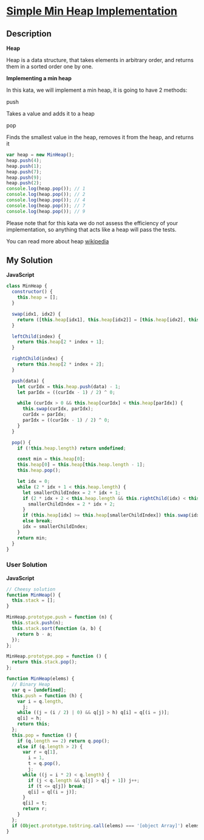 # [Simple Min Heap Implementation](https://www.codewars.com/kata/53a71e153d87ddcb34000d20)

## Description

**Heap**

Heap is a data structure, that takes elements in arbitrary order, and returns them in a sorted order one by one.

**Implementing a min heap**

In this kata, we will implement a min heap, it is going to have 2 methods:

push

Takes a value and adds it to a heap

pop

Finds the smallest value in the heap, removes it from the heap, and returns it

```js
var heap = new MinHeap();
heap.push(4);
heap.push(1);
heap.push(7);
heap.push(9);
heap.push(2);
console.log(heap.pop()); // 1
console.log(heap.pop()); // 2
console.log(heap.pop()); // 4
console.log(heap.pop()); // 7
console.log(heap.pop()); // 9
```

Please note that for this kata we do not assess the efficiency of your implementation, so anything that acts like a heap will pass the tests.

You can read more about heap [wikipedia](https://en.wikipedia.org/wiki/Heap_%28data_structure%29)

## My Solution

**JavaScript**

```js
class MinHeap {
  constructor() {
    this.heap = [];
  }

  swap(idx1, idx2) {
    return ([this.heap[idx1], this.heap[idx2]] = [this.heap[idx2], this.heap[idx1]]);
  }

  leftChild(index) {
    return this.heap[2 * index + 1];
  }

  rightChild(index) {
    return this.heap[2 * index + 2];
  }

  push(data) {
    let curIdx = this.heap.push(data) - 1;
    let parIdx = ((curIdx - 1) / 2) ^ 0;

    while (curIdx > 0 && this.heap[curIdx] < this.heap[parIdx]) {
      this.swap(curIdx, parIdx);
      curIdx = parIdx;
      parIdx = ((curIdx - 1) / 2) ^ 0;
    }
  }

  pop() {
    if (!this.heap.length) return undefined;

    const min = this.heap[0];
    this.heap[0] = this.heap[this.heap.length - 1];
    this.heap.pop();

    let idx = 0;
    while (2 * idx + 1 < this.heap.length) {
      let smallerChildIndex = 2 * idx + 1;
      if (2 * idx + 2 < this.heap.length && this.rightChild(idx) < this.leftChild(idx)) {
        smallerChildIndex = 2 * idx + 2;
      }
      if (this.heap[idx] >= this.heap[smallerChildIndex]) this.swap(idx, smallerChildIndex);
      else break;
      idx = smallerChildIndex;
    }
    return min;
  }
}
```

### User Solution

**JavaScript**

```js
// Cheesy solution
function MinHeap() {
  this.stack = [];
}

MinHeap.prototype.push = function (n) {
  this.stack.push(n);
  this.stack.sort(function (a, b) {
    return b - a;
  });
};

MinHeap.prototype.pop = function () {
  return this.stack.pop();
};
```

```js
function MinHeap(elems) {
  // Binary Heap
  var q = [undefined];
  this.push = function (h) {
    var i = q.length,
      j;
    while ((j = (i / 2) | 0) && q[j] > h) q[i] = q[(i = j)];
    q[i] = h;
    return this;
  };
  this.pop = function () {
    if (q.length == 2) return q.pop();
    else if (q.length > 2) {
      var r = q[1],
        i = 1,
        t = q.pop(),
        j;
      while ((j = i * 2) < q.length) {
        if (j < q.length && q[j] > q[j + 1]) j++;
        if (t <= q[j]) break;
        q[i] = q[(i = j)];
      }
      q[i] = t;
      return r;
    }
  };
  if (Object.prototype.toString.call(elems) === '[object Array]') elems.forEach(this.push);
}
```
